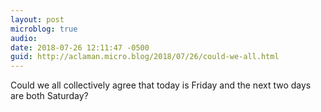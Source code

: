 ```yaml
---
layout: post
microblog: true
audio: 
date: 2018-07-26 12:11:47 -0500
guid: http://aclaman.micro.blog/2018/07/26/could-we-all.html
---
```

Could we all collectively agree that today is Friday and the next two days are both Saturday?

